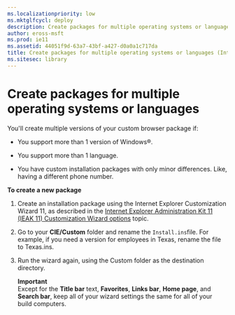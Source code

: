 ```yaml
---
ms.localizationpriority: low
ms.mktglfcycl: deploy
description: Create packages for multiple operating systems or languages
author: eross-msft
ms.prod: ie11
ms.assetid: 44051f9d-63a7-43bf-a427-d0a0a1c717da
title: Create packages for multiple operating systems or languages (Internet Explorer 11 for IT Pros)
ms.sitesec: library
---
```



# Create packages for multiple operating systems or languages
You'll create multiple versions of your custom browser package if:

-   You support more than 1 version of Windows®.

-   You support more than 1 language.

-   You have custom installation packages with only minor differences. Like, having a different phone number.

 **To create a new package**

1.  Create an installation package using the Internet Explorer Customization Wizard 11, as described in the [Internet Explorer Administration Kit 11 (IEAK 11) Customization Wizard options](../ie11-ieak/ieak11-wizard-custom-options.md) topic.

2.  Go to your **CIE/Custom** folder and rename the `Install.ins`file. For example, if you need a version for employees in Texas, rename the file to Texas.ins.

3.  Run the wizard again, using the Custom folder as the destination directory.<p>
**Important**<br>
Except for the **Title bar** text, **Favorites**, **Links bar**, **Home page**, and **Search bar**, keep all of your wizard settings the same for all of your build computers.

     

 

 



